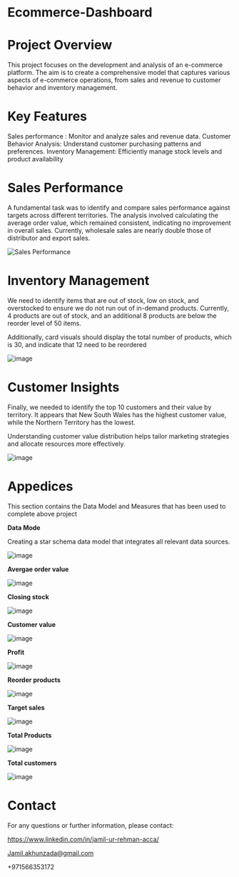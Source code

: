 # Ecommerce-Dashboard

# Project Overview

This project focuses on the development and analysis of an e-commerce platform. The aim is to create a comprehensive model that captures various aspects of e-commerce operations, from sales and revenue to customer behavior and inventory management.

# Key Features

Sales performance : Monitor and analyze sales and revenue data.
Customer Behavior Analysis: Understand customer purchasing patterns and preferences.
Inventory Management: Efficiently manage stock levels and product availability


# Sales Performance 

A fundamental task was to identify and compare sales performance against targets across different territories. The analysis involved calculating the average order value, which remained consistent, indicating no improvement in overall sales. Currently, wholesale sales are nearly double those of distributor and export sales. 


![Sales Performance](https://github.com/user-attachments/assets/8c96e84f-49c9-4788-9244-1e41d1834aa9)



# Inventory Management

We need to identify items that are out of stock, low on stock, and overstocked to ensure we do not run out of in-demand products. Currently, 4 products are out of stock, and an additional 8 products are below the reorder level of 50 items. 

Additionally, card visuals should display the total number of products, which is 30, and indicate that 12 need to be reordered


![image](https://github.com/user-attachments/assets/351ab238-5bea-49a6-b8a5-abba174141f1)


# Customer Insights 

Finally, we needed to identify the top 10 customers and their value by territory. It appears that New South Wales has the highest customer value, while the Northern Territory has the lowest.

Understanding customer value distribution helps tailor marketing strategies and allocate resources more effectively.

![image](https://github.com/user-attachments/assets/c8b16858-061c-4963-8038-bc6b6193a86b)


# Appedices

This section contains the Data Model and Measures that has been used to complete above project

**Data Mode**

Creating a star schema data model that integrates all relevant data sources.

![image](https://github.com/user-attachments/assets/a0bb0201-a68d-4791-8bb0-877c86787aee)



**Avergae order value**

![image](https://github.com/user-attachments/assets/f1e61a97-e3aa-41a9-a833-08560386229b)


**Closing stock**

![image](https://github.com/user-attachments/assets/385fcd41-491e-4f59-ad04-631aad72893c)


**Customer value**

![image](https://github.com/user-attachments/assets/88e07bff-96f1-4ffe-8f06-09459785490f)


**Profit**

![image](https://github.com/user-attachments/assets/fe5eddd6-3a91-442e-8363-257cd175c386)


**Reorder products**

![image](https://github.com/user-attachments/assets/b18ff7c5-81cd-4752-8413-eaafc13b9e2d)


**Target sales**

![image](https://github.com/user-attachments/assets/c3677538-0c5b-40ac-94c2-8957592e29d2)


**Total Products**

![image](https://github.com/user-attachments/assets/60b2d001-cc25-44d1-bc49-992ad8cca8dd)



**Total customers**

![image](https://github.com/user-attachments/assets/2fb2f050-486d-4c76-8743-6385e6009dcd)


# Contact


For any questions or further information, please contact:

https://www.linkedin.com/in/jamil-ur-rehman-acca/

Jamil.akhunzada@gmail.com

+971566353172











